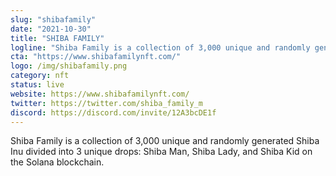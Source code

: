 ```yaml
---
slug: "shibafamily"
date: "2021-10-30"
title: "SHIBA FAMILY"
logline: "Shiba Family is a collection of 3,000 unique and randomly generated Shiba Inu divided into 3 unique drops: Shiba Man, Shiba Lady, and Shiba Kid on the Solana blockchain."
cta: "https://www.shibafamilynft.com/"
logo: /img/shibafamily.png
category: nft
status: live
website: https://www.shibafamilynft.com/
twitter: https://twitter.com/shiba_family_m
discord: https://discord.com/invite/12A3bcDE1f
---
```


Shiba Family is a collection of 3,000 unique and randomly generated Shiba Inu divided into 3 unique drops: Shiba Man, Shiba Lady, and Shiba Kid on the Solana blockchain.
